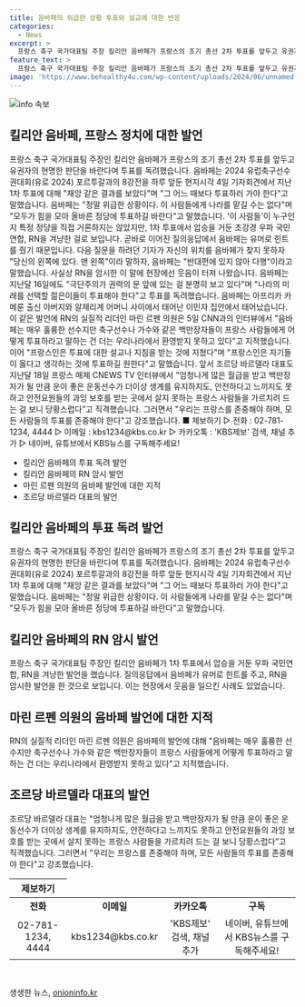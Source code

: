 ```yaml
---
title: 음바페의 위급한 상황 투표와 설교에 대한 반응
categories:
  - News
excerpt: >
  프랑스 축구 국가대표팀 주장 킬리안 음바페가 프랑스의 조기 총선 2차 투표를 앞두고 유권자의 현명한 판단을 바란다며 투표를 독려했습니다. 음바페는 지난 1차 투표에서의 결과를 지적하고, 재앙 같은 결과를 언급하며 모두가 올바른 정당에 힘을 모아 투표하기를 바란다고 언급했습니다. 또한, 특정 정당은 직접 거론하지 않았지만 힌트를 주며 초강경 우파 국민연합, RN을 겨냥했으며, 지속적으로 투표를 촉구했습니다. 그러나 이에 대한 반응은 엇갈렸는데, 일부는 이를 환영하고, 다른 일부는 특히 RN의 실질적 리더인 마린 르펜 의원은 음바페의 발언을 비판했습니다.
feature_text: >
  프랑스 축구 국가대표팀 주장 킬리안 음바페가 프랑스의 조기 총선 2차 투표를 앞두고 유권자의 현명한 판단을 바란다며 투표를 독려했습니다. 음바페는 지난 1차 투표에서의 결과를 지적하고, 재앙 같은 결과를 언급하며 모두가 올바른 정당에 힘을 모아 투표하기를 바란다고 언급했습니다. 또한, 특정 정당은 직접 거론하지 않았지만 힌트를 주며 초강경 우파 국민연합, RN을 겨냥했으며, 지속적으로 투표를 촉구했습니다. 그러나 이에 대한 반응은 엇갈렸는데, 일부는 이를 환영하고, 다른 일부는 특히 RN의 실질적 리더인 마린 르펜 의원은 음바페의 발언을 비판했습니다.
image: 'https://www.behealthy4u.com/wp-content/uploads/2024/06/unnamed-file.png'
---
```


<p><img src="https://www.behealthy4u.com/wp-content/uploads/2024/06/unnamed-file.png" alt="info 속보" /></p>

<h2 data-ke-size="size26">킬리안 음바페, 프랑스 정치에 대한 발언</h2>

<p data-ke-size="size16">프랑스 축구 국가대표팀 주장인 킬리안 음바페가 프랑스의 조기 총선 2차 투표를 앞두고 유권자의 현명한 판단을  바란다며 투표를 독려했습니다. 음바페는 2024 유럽축구선수권대회(유로 2024) 포르투갈과의 8강전을 하루 앞둔 현지시각 4일 기자회견에서 지난 1차 투표에 대해 "재앙 같은 결과를 보았다"며 "그 어느 때보다 투표하러 가야 한다"고 말했습니다. 음바페는 "정말 위급한 상황이다. 이 사람들에게 나라를 맡길 수는 없다"며 "모두가 힘을 모아 올바른 정당에 투표하길 바란다"고 말했습니다. '이 사람들'이 누구인지 특정 정당을 직접 거론하지는 않았지만, 1차 투표에서 압승을 거둔 초강경 우파 국민연합, RN을 겨냥한 걸로 보입니다.  곧바로 이어진 질의응답에서 음바페는 유머로 힌트를 줬기 때문입니다. 다음 질문을 하려던 기자가 자신의 위치를 음바페가 찾지 못하자 "당신의 왼쪽에 있다. 맨 왼쪽"이라 말하자, 음바페는 "반대편에 있지 않아 다행"이라고 말했습니다. 사실상 RN을 암시한 이 말에 현장에선 웃음이 터져 나왔습니다. 음바페는 지난달 16일에도 "극단주의가 권력의 문 앞에 있는 걸 분명히 보고 있다"며 "나라의 미래를 선택할 젊은이들이 투표해야 한다"고 투표를 독려했습니다. 음바페는 아프리카 카메룬 출신 아버지와 알제리계 어머니 사이에서 태어난 이민자 집안에서 태어났습니다. 이 같은 발언에 RN의 실질적 리더인 마린 르펜 의원은 5일 CNN과의 인터뷰에서 "음바페는 매우 훌륭한 선수지만 축구선수나 가수와 같은 백만장자들이 프랑스 사람들에게 어떻게 투표하라고 말하는 건 더는 우리나라에서 환영받지 못하고 있다"고 지적했습니다. 이어 "프랑스인은 투표에 대한 설교나 지침을 받는 것에 지쳤다"며 "프랑스인은 자기들이 옳다고 생각하는 것에 투표하길 원한다"고 말했습니다. 앞서 조르당 바르델라 대표도 지난달 18일 프랑스 매체 CNEWS TV 인터뷰에서 "엄청나게 많은 월급을 받고 백만장자가 될 만큼 운이 좋은 운동선수가 더이상 생계를 유지하지도, 안전하다고 느끼지도 못하고 안전요원들의 과잉 보호를 받는 곳에서 살지 못하는 프랑스 사람들을 가르치려 드는 걸 보니 당황스럽다”고 직격했습니다. 그러면서  "우리는 프랑스를 존중해야 하며, 모든 사람들의 투표를 존중해야 한다"고 강조했습니다. ■ 제보하기 ▷ 전화 : 02-781-1234, 4444 ▷ 이메일 : kbs1234@kbs.co.kr ▷ 카카오톡 : 'KBS제보' 검색, 채널 추가 ▷ 네이버, 유튜브에서 KBS뉴스를 구독해주세요!</p>

<ul>
<li>킬리안 음바페의 투표 독려 발언</li>
<li>킬리안 음바페의 RN 암시 발언</li>
<li>마린 르펜 의원의 음바페 발언에 대한 지적</li>
<li>조르당 바르델라 대표의 발언</li>
</ul>

<h2 data-ke-size="size26">킬리안 음바페의 투표 독려 발언</h2>

<p data-ke-size="size16">프랑스 축구 국가대표팀 주장인 킬리안 음바페가 프랑스의 조기 총선 2차 투표를 앞두고 유권자의 현명한 판단을  바란다며 투표를 독려했습니다. 음바페는 2024 유럽축구선수권대회(유로 2024) 포르투갈과의 8강전을 하루 앞둔 현지시각 4일 기자회견에서 지난 1차 투표에 대해 "재앙 같은 결과를 보았다"며 "그 어느 때보다 투표하러 가야 한다"고 말했습니다. 음바페는 "정말 위급한 상황이다. 이 사람들에게 나라를 맡길 수는 없다"며 "모두가 힘을 모아 올바른 정당에 투표하길 바란다"고 말했습니다.</p>

<h2 data-ke-size="size26">킬리안 음바페의 RN 암시 발언</h2>

<p data-ke-size="size16">프랑스 축구 국가대표팀 주장인 킬리안 음바페가 1차 투표에서 압승을 거둔 우파 국민연합, RN을 겨냥한 발언을 했습니다. 질의응답에서 음바페가 유머로 힌트를 주고, RN을 암시한 발언을 한 것으로 보입니다. 이는 현장에서 웃음을 일으킨 사례도 있었습니다.</p>

<h2 data-ke-size="size26">마린 르펜 의원의 음바페 발언에 대한 지적</h2>

<p data-ke-size="size16">RN의 실질적 리더인 마린 르펜 의원은 음바페의 발언에 대해 "음바페는 매우 훌륭한 선수지만 축구선수나 가수와 같은 백만장자들이 프랑스 사람들에게 어떻게 투표하라고 말하는 건 더는 우리나라에서 환영받지 못하고 있다"고 지적했습니다.</p>

<h2 data-ke-size="size26">조르당 바르델라 대표의 발언</h2>

<p data-ke-size="size16">조르당 바르델라 대표는 "엄청나게 많은 월급을 받고 백만장자가 될 만큼 운이 좋은 운동선수가 더이상 생계를 유지하지도, 안전하다고 느끼지도 못하고 안전요원들의 과잉 보호를 받는 곳에서 살지 못하는 프랑스 사람들을 가르치려 드는 걸 보니 당황스럽다”고 직격했습니다. 그러면서  "우리는 프랑스를 존중해야 하며, 모든 사람들의 투표를 존중해야 한다"고 강조했습니다.</p>

<table>
<thead>
<tr>
<th style="text-align: center;">제보하기</th>
</tr>
</thead>
<tbody>
<tr>
<td style="text-align: center; height: 17px;"><b>전화</b></td>
<td style="text-align: center; height: 17px;"><b>이메일</b></td>
<td style="text-align: center; height: 17px;"><b>카카오톡</b></td>
<td style="text-align: center; height: 17px;"><b>구독</b></td>
</tr>
<tr>
<td style="text-align: center;">02-781-1234, 4444</td>
<td style="text-align: center;">kbs1234@kbs.co.kr</td>
<td style="text-align: center;">'KBS제보' 검색, 채널 추가</td>
<td style="text-align: center;">네이버, 유튜브에서 KBS뉴스를 구독해주세요!</td>
</tr>
</tbody>
</table>

<p data-ke-size="size16">&nbsp;</p>
생생한 뉴스, <a href="https://onioninfo.kr" rel="dofollow">onioninfo.kr</a>


